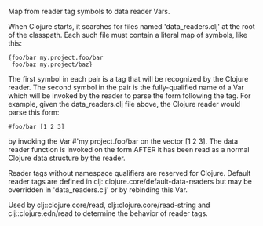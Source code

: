 Map from reader tag symbols to data reader Vars.

When Clojure starts, it searches for files named 'data_readers.clj' at
the root of the classpath. Each such file must contain a literal map
of symbols, like this:

    {foo/bar my.project.foo/bar
     foo/baz my.project/baz}

The first symbol in each pair is a tag that will be recognized by the
Clojure reader. The second symbol in the pair is the fully-qualified
name of a Var which will be invoked by the reader to parse the form
following the tag. For example, given the data_readers.clj file above,
the Clojure reader would parse this form:

    #foo/bar [1 2 3]

by invoking the Var #'my.project.foo/bar on the vector [1 2 3]. The
data reader function is invoked on the form AFTER it has been read as
a normal Clojure data structure by the reader.

Reader tags without namespace qualifiers are reserved for
Clojure. Default reader tags are defined in
clj::clojure.core/default-data-readers but may be overridden in
'data_readers.clj' or by rebinding this Var.

Used by clj::clojure.core/read, clj::clojure.core/read-string and
clj::clojure.edn/read to determine the behavior of reader tags.
